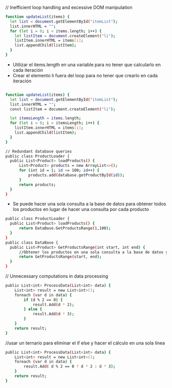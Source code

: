 // Inefficient loop handling and excessive DOM manipulation

```bash
function updateList(items) {
  let list = document.getElementById("itemList");
  list.innerHTML = "";
  for (let i = 0; i < items.length; i++) {
    let listItem = document.createElement("li");
    listItem.innerHTML = items[i];
    list.appendChild(listItem);
  }
}

```
- Utilizar el items.length en una variable para no tener que calcularlo en cada iteración
- Crear el elemento li fuera del loop para no tener que crearlo en cada iteración

```bash

function updateList(items) {
  let list = document.getElementById("itemList");
  list.innerHTML = "";
  const listItem = document.createElement("li");

  let itemsLength = items.length;
  for (let i = 0; i < itemsLength; i++) {
    listItem.innerHTML = items[i];
    list.appendChild(listItem);
  }
}
```


```bash
// Redundant database queries
public class ProductLoader {
  public List<Product> loadProducts() {
      List<Product> products = new ArrayList<>();
      for (int id = 1; id <= 100; id++) {
          products.add(database.getProductById(id));
      }
      return products;
  }
}
```
- Se puede hacer una sola consulta a la base de datos para obtener todos los productos en lugar de hacer una consulta por cada producto
```bash
public class ProductLoader {
  public List<Product> loadProducts() {
      return DataBase.GetProductsRange(1,100);
  }
}
public class DataBase {
  public List<Product> GetProductsRange(int start, int end) {
      //Obtener los productos en una sola consulta a la base de datos y usar el between
      return GetProductsRange(start, end); 
  }
}
```


// Unnecessary computations in data processing

```bash
public List<int> ProcessData(List<int> data) {
    List<int> result = new List<int>();
    foreach (var d in data) {
        if (d % 2 == 0) {
            result.Add(d * 2);
        } else {
            result.Add(d * 3);
        }
    }
    return result;
}
```
//usar un ternario para eliminar el if else y hacer el cálculo en una sola línea
```bash
public List<int> ProcessData(List<int> data) {
    List<int> result = new List<int>();
    foreach (var d in data) {
        result.Add( d % 2 == 0 ? d * 2 : d * 3); 
    }
    return result;
}
```




